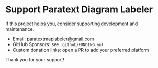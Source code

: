 # Support Paratext Diagram Labeler

If this project helps you, consider supporting development and maintenance.

- Email: paratextmaplabeler@gmail.com
- GitHub Sponsors: see `.github/FUNDING.yml`
- Custom donation links: open a PR to add your preferred platform

Thank you for your support!
